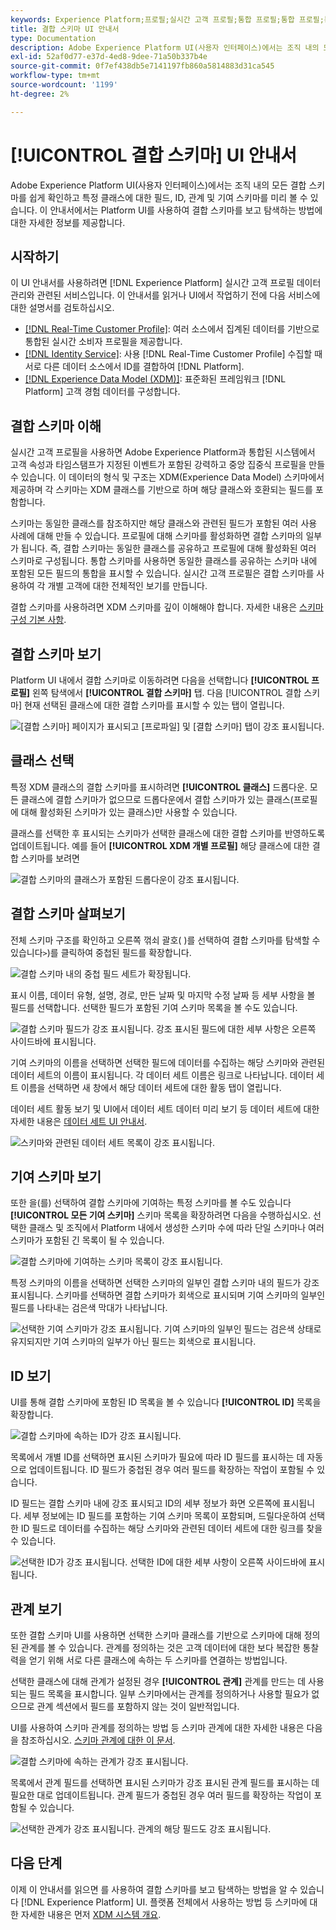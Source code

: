 ```yaml
---
keywords: Experience Platform;프로필;실시간 고객 프로필;통합 프로필;통합 프로필;통합;프로필;rtcp;프로필 사용;프로필 사용;결합 스키마;UNION PROFILE;결합 프로필
title: 결합 스키마 UI 안내서
type: Documentation
description: Adobe Experience Platform UI(사용자 인터페이스)에서는 조직 내의 모든 결합 스키마를 쉽게 확인하고 특정 클래스에 대한 필드, ID, 관계 및 기여 스키마를 미리 볼 수 있습니다. 이 안내서에서는 Platform UI를 사용하여 결합 스키마를 보고 탐색하는 방법에 대한 자세한 정보를 제공합니다.
exl-id: 52af0d77-e37d-4ed8-9dee-71a50b337b4e
source-git-commit: 0f7ef438db5e7141197fb860a5814883d31ca545
workflow-type: tm+mt
source-wordcount: '1199'
ht-degree: 2%

---
```


# [!UICONTROL 결합 스키마] UI 안내서

Adobe Experience Platform UI(사용자 인터페이스)에서는 조직 내의 모든 결합 스키마를 쉽게 확인하고 특정 클래스에 대한 필드, ID, 관계 및 기여 스키마를 미리 볼 수 있습니다. 이 안내서에서는 Platform UI를 사용하여 결합 스키마를 보고 탐색하는 방법에 대한 자세한 정보를 제공합니다.

## 시작하기

이 UI 안내서를 사용하려면 [!DNL Experience Platform] 실시간 고객 프로필 데이터 관리와 관련된 서비스입니다. 이 안내서를 읽거나 UI에서 작업하기 전에 다음 서비스에 대한 설명서를 검토하십시오.

* [[!DNL Real-Time Customer Profile]](../home.md): 여러 소스에서 집계된 데이터를 기반으로 통합된 실시간 소비자 프로필을 제공합니다.
* [[!DNL Identity Service]](../../identity-service/home.md): 사용 [!DNL Real-Time Customer Profile] 수집할 때 서로 다른 데이터 소스에서 ID를 결합하여 [!DNL Platform].
* [[!DNL Experience Data Model (XDM)]](../../xdm/home.md): 표준화된 프레임워크 [!DNL Platform] 고객 경험 데이터를 구성합니다.

## 결합 스키마 이해

실시간 고객 프로필을 사용하면 Adobe Experience Platform과 통합된 시스템에서 고객 속성과 타임스탬프가 지정된 이벤트가 포함된 강력하고 중앙 집중식 프로필을 만들 수 있습니다. 이 데이터의 형식 및 구조는 XDM(Experience Data Model) 스키마에서 제공하며 각 스키마는 XDM 클래스를 기반으로 하며 해당 클래스와 호환되는 필드를 포함합니다.

스키마는 동일한 클래스를 참조하지만 해당 클래스와 관련된 필드가 포함된 여러 사용 사례에 대해 만들 수 있습니다. 프로필에 대해 스키마를 활성화하면 결합 스키마의 일부가 됩니다. 즉, 결합 스키마는 동일한 클래스를 공유하고 프로필에 대해 활성화된 여러 스키마로 구성됩니다. 통합 스키마를 사용하면 동일한 클래스를 공유하는 스키마 내에 포함된 모든 필드의 통합을 표시할 수 있습니다. 실시간 고객 프로필은 결합 스키마를 사용하여 각 개별 고객에 대한 전체적인 보기를 만듭니다.

결합 스키마를 사용하려면 XDM 스키마를 깊이 이해해야 합니다. 자세한 내용은 [스키마 구성 기본 사항](../../xdm/schema/composition.md).

## 결합 스키마 보기

Platform UI 내에서 결합 스키마로 이동하려면 다음을 선택합니다 **[!UICONTROL 프로필]** 왼쪽 탐색에서 **[!UICONTROL 결합 스키마]** 탭. 다음 [!UICONTROL 결합 스키마] 현재 선택된 클래스에 대한 결합 스키마를 표시할 수 있는 탭이 열립니다.

![[결합 스키마] 페이지가 표시되고 [프로파일] 및 [결합 스키마] 탭이 강조 표시됩니다.](../images/union-schema/landing.png)

## 클래스 선택

특정 XDM 클래스의 결합 스키마를 표시하려면 **[!UICONTROL 클래스]** 드롭다운. 모든 클래스에 결합 스키마가 없으므로 드롭다운에서 결합 스키마가 있는 클래스(프로필에 대해 활성화된 스키마가 있는 클래스)만 사용할 수 있습니다.

클래스를 선택한 후 표시되는 스키마가 선택한 클래스에 대한 결합 스키마를 반영하도록 업데이트됩니다. 예를 들어 **[!UICONTROL XDM 개별 프로필]** 해당 클래스에 대한 결합 스키마를 보려면

![결합 스키마의 클래스가 포함된 드롭다운이 강조 표시됩니다.](../images/union-schema/class.png)

## 결합 스키마 살펴보기

전체 스키마 구조를 확인하고 오른쪽 꺾쇠 괄호( )를 선택하여 결합 스키마를 탐색할 수 있습니다`>`)를 클릭하여 중첩된 필드를 확장합니다.

![결합 스키마 내의 중첩 필드 세트가 확장됩니다.](../images/union-schema/explore.png)

표시 이름, 데이터 유형, 설명, 경로, 만든 날짜 및 마지막 수정 날짜 등 세부 사항을 볼 필드를 선택합니다. 선택한 필드가 포함된 기여 스키마 목록을 볼 수도 있습니다.

![결합 스키마 필드가 강조 표시됩니다. 강조 표시된 필드에 대한 세부 사항은 오른쪽 사이드바에 표시됩니다.](../images/union-schema/explore-field.png)

기여 스키마의 이름을 선택하면 선택한 필드에 데이터를 수집하는 해당 스키마와 관련된 데이터 세트의 이름이 표시됩니다. 각 데이터 세트 이름은 링크로 나타납니다. 데이터 세트 이름을 선택하면 새 창에서 해당 데이터 세트에 대한 활동 탭이 열립니다.

데이터 세트 활동 보기 및 UI에서 데이터 세트 데이터 미리 보기 등 데이터 세트에 대한 자세한 내용은 [데이터 세트 UI 안내서](../../catalog/datasets/user-guide.md).

![스키마와 관련된 데이터 세트 목록이 강조 표시됩니다.](../images/union-schema/datasets.png)

## 기여 스키마 보기

또한 을(를) 선택하여 결합 스키마에 기여하는 특정 스키마를 볼 수도 있습니다 **[!UICONTROL 모든 기여 스키마]** 스키마 목록을 확장하려면 다음을 수행하십시오. 선택한 클래스 및 조직에서 Platform 내에서 생성한 스키마 수에 따라 단일 스키마나 여러 스키마가 포함된 긴 목록이 될 수 있습니다.

![결합 스키마에 기여하는 스키마 목록이 강조 표시됩니다.](../images/union-schema/contributing-schemas.png)

특정 스키마의 이름을 선택하면 선택한 스키마의 일부인 결합 스키마 내의 필드가 강조 표시됩니다. 스키마를 선택하면 결합 스키마가 회색으로 표시되며 기여 스키마의 일부인 필드를 나타내는 검은색 막대가 나타납니다.

![선택한 기여 스키마가 강조 표시됩니다. 기여 스키마의 일부인 필드는 검은색 상태로 유지되지만 기여 스키마의 일부가 아닌 필드는 회색으로 표시됩니다.](../images/union-schema/select-schema.png)

## ID 보기

UI를 통해 결합 스키마에 포함된 ID 목록을 볼 수 있습니다 **[!UICONTROL ID]** 목록을 확장합니다.

![결합 스키마에 속하는 ID가 강조 표시됩니다.](../images/union-schema/identities.png)

목록에서 개별 ID를 선택하면 표시된 스키마가 필요에 따라 ID 필드를 표시하는 데 자동으로 업데이트됩니다. ID 필드가 중첩된 경우 여러 필드를 확장하는 작업이 포함될 수 있습니다.

ID 필드는 결합 스키마 내에 강조 표시되고 ID의 세부 정보가 화면 오른쪽에 표시됩니다. 세부 정보에는 ID 필드를 포함하는 기여 스키마 목록이 포함되며, 드릴다운하여 선택한 ID 필드로 데이터를 수집하는 해당 스키마와 관련된 데이터 세트에 대한 링크를 찾을 수 있습니다.

![선택한 ID가 강조 표시됩니다. 선택한 ID에 대한 세부 사항이 오른쪽 사이드바에 표시됩니다.](../images/union-schema/select-identity.png)

## 관계 보기

또한 결합 스키마 UI를 사용하면 선택한 스키마 클래스를 기반으로 스키마에 대해 정의된 관계를 볼 수 있습니다. 관계를 정의하는 것은 고객 데이터에 대한 보다 복잡한 통찰력을 얻기 위해 서로 다른 클래스에 속하는 두 스키마를 연결하는 방법입니다.

선택한 클래스에 대해 관계가 설정된 경우 **[!UICONTROL 관계]** 관계를 만드는 데 사용되는 필드 목록을 표시합니다. 일부 스키마에서는 관계를 정의하거나 사용할 필요가 없으므로 관계 섹션에서 필드를 포함하지 않는 것이 일반적입니다.

UI를 사용하여 스키마 관계를 정의하는 방법 등 스키마 관계에 대한 자세한 내용은 다음을 참조하십시오. [스키마 관계에 대한 이 문서](../../xdm/tutorials/relationship-ui.md).

![결합 스키마에 속하는 관계가 강조 표시됩니다.](../images/union-schema/relationships.png)

목록에서 관계 필드를 선택하면 표시된 스키마가 강조 표시된 관계 필드를 표시하는 데 필요한 대로 업데이트됩니다. 관계 필드가 중첩된 경우 여러 필드를 확장하는 작업이 포함될 수 있습니다.

![선택한 관계가 강조 표시됩니다. 관계의 해당 필드도 강조 표시됩니다.](../images/union-schema/select-relationship.png)

## 다음 단계

이제 이 안내서를 읽으면 를 사용하여 결합 스키마를 보고 탐색하는 방법을 알 수 있습니다 [!DNL Experience Platform] UI. 플랫폼 전체에서 사용하는 방법 등 스키마에 대한 자세한 내용은 먼저 [XDM 시스템 개요](../../xdm/home.md).
